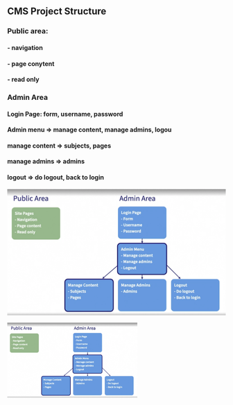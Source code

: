 ## CMS Project Structure

### Public area:
#### - navigation
#### - page conytent
#### - read only

### Admin Area
#### Login Page: form, username, password
#### Admin menu => manage content, manage admins, logou
####               manage content => subjects, pages
####               manage admins => admins
####               logout => do logout, back to login





![image](structure.png)

<img src="structure.png" width="300">